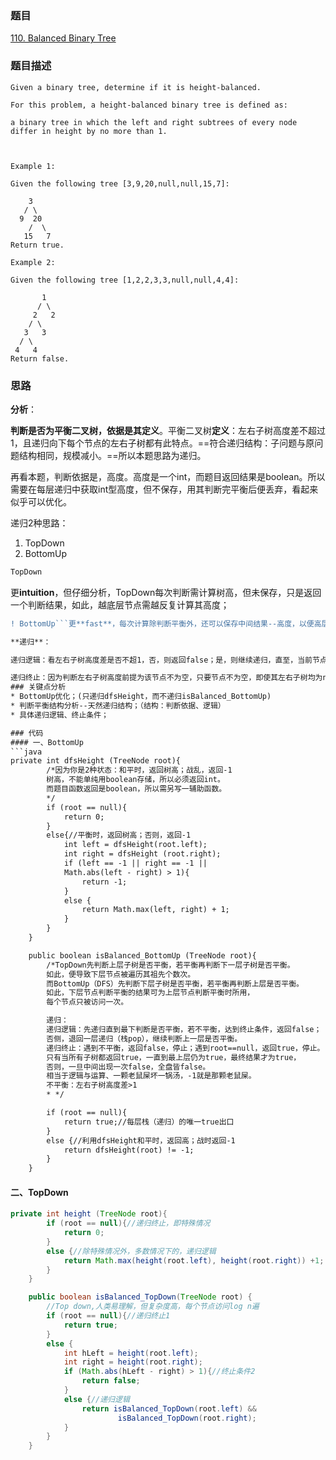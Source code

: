 ### 题目
[110. Balanced Binary Tree](https://leetcode.com/problems/balanced-binary-tree/)
### 题目描述
```
Given a binary tree, determine if it is height-balanced.

For this problem, a height-balanced binary tree is defined as:

a binary tree in which the left and right subtrees of every node differ in height by no more than 1.

 

Example 1:

Given the following tree [3,9,20,null,null,15,7]:

    3
   / \
  9  20
    /  \
   15   7
Return true.

Example 2:

Given the following tree [1,2,2,3,3,null,null,4,4]:

       1
      / \
     2   2
    / \
   3   3
  / \
 4   4
Return false.
```
### 思路
**分析**：

**判断是否为平衡二叉树，依据是其定义**。平衡二叉树**定义**：左右子树高度差不超过1，且递归向下每个节点的左右子树都有此特点。==符合递归结构：子问题与原问题结构相同，规模减小。==所以本题思路为递归。

再看本题，判断依据是，高度。高度是一个int，而题目返回结果是boolean。所以需要在每层递归中获取int型高度，但不保存，用其判断完平衡后便丢弃，看起来似乎可以优化。

递归2种思路：

1. TopDown
2. BottomUp

```diff
TopDown
```
更**intuition**，但仔细分析，TopDown每次判断需计算树高，但未保存，只是返回一个判断结果，如此，越底层节点需越反复计算其高度；

```diff 
! BottomUp```更**fast**，每次计算除判断平衡外，还可以保存中间结果--高度，以便高层直接使用，减少计算。如何做到呢？先**dfs潜下去**，然后计算高度、判断平衡，若平衡，则返回int型高度值，方便dfs回退到上层直接使用；反之，若不平衡，则游戏结束，直接返回int型-1代表结束。因此，这里的int型返回值根据其正负有2种效果：其一，正：高度（暗含平衡）；其二，-1：不平衡。也就是说，平衡和高度，平衡的优先级更高，若连平衡都保证不了，我不跟你谈高度；先保证吃饱饭的基础，再跟我谈精神追求。

**递归**：

递归逻辑：看左右子树高度差是否不超1，否，则返回false；是，则继续递归，直至，当前节点为空。

递归终止：因为判断左右子树高度前提为该节点不为空，只要节点不为空，即使其左右子树均为null，也没关系。所以，所有空节点即为终止条件.
### 关键点分析
* BottomUp优化；(只递归dfsHeight，而不递归isBalanced_BottomUp)
* 判断平衡结构分析--天然递归结构；（结构：判断依据、逻辑）
* 具体递归逻辑、终止条件；

### 代码
#### 一、BottomUp
```java
private int dfsHeight (TreeNode root){
        /*因为你是2种状态：和平时，返回树高；战乱，返回-1
        树高，不能单纯用boolean存储，所以必须返回int。
        而题目函数返回是boolean，所以需另写一辅助函数。
        */
        if (root == null){
            return 0;
        }
        else{//平衡时，返回树高；否则，返回-1
            int left = dfsHeight(root.left);
            int right = dfsHeight (root.right);
            if (left == -1 || right == -1 ||
            Math.abs(left - right) > 1){
                return -1;
            }
            else {
                return Math.max(left, right) + 1;
            }
        }
    }

    public boolean isBalanced_BottomUp (TreeNode root){
        /*TopDown先判断上层子树是否平衡，若平衡再判断下一层子树是否平衡。
        如此，便导致下层节点被遍历其祖先个数次。
        而BottomUp（DFS）先判断下层子树是否平衡，若平衡再判断上层是否平衡。
        如此，下层节点判断平衡的结果可为上层节点判断平衡时所用，
        每个节点只被访问一次。

        递归：
        递归逻辑：先递归直到最下判断是否平衡，若不平衡，达到终止条件，返回false；
        否侧，退回一层递归（栈pop），继续判断上一层是否平衡。
        递归终止：遇到不平衡，返回false，停止；遇到root==null，返回true，停止。
        只有当所有子树都返回true，一直到最上层仍为true，最终结果才为true，
        否则，一旦中间出现一次false，全盘皆false。
        相当于逻辑与运算、一颗老鼠屎坏一锅汤，-1就是那颗老鼠屎。
        不平衡：左右子树高度差>1
        * */

        if (root == null){
            return true;//每层栈（递归）的唯一true出口
        }
        else {//利用dfsHeight和平时，返回高；战时返回-1
            return dfsHeight(root) != -1;
        }
    }

```

#### 二、TopDown
```java
private int height (TreeNode root){
        if (root == null){//递归终止，即特殊情况
            return 0;
        }
        else {//除特殊情况外，多数情况下的，递归逻辑
            return Math.max(height(root.left), height(root.right)) +1;
        }
    }

    public boolean isBalanced_TopDown(TreeNode root) {
        //Top down,人类易理解，但复杂度高，每个节点访问log n遍
        if (root == null){//递归终止1
            return true;
        }
        else {
            int hLeft = height(root.left);
            int right = height(root.right);
            if (Math.abs(hLeft - right) > 1){//终止条件2
                return false;
            }
            else {//递归逻辑
                return isBalanced_TopDown(root.left) &&
                        isBalanced_TopDown(root.right);
            }
        }
    }
```